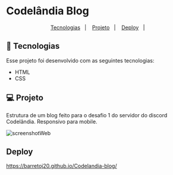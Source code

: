 
# Codelândia Blog
 
 

<p align="center">
  <a href="#-tecnologias">Tecnologias</a>&nbsp;&nbsp;&nbsp;|&nbsp;&nbsp;&nbsp;
  <a href="#-projeto">Projeto</a>&nbsp;&nbsp;&nbsp;|&nbsp;&nbsp;&nbsp;
  <a href="#-projeto">Deploy</a>&nbsp;&nbsp;&nbsp;|&nbsp;&nbsp;&nbsp;

  
</p>

## 🚀 Tecnologias

Esse projeto foi desenvolvido com as seguintes tecnologias:

- HTML
- CSS


## 💻 Projeto

Estrutura de um blog feito para o desafio 1 do servidor do discord Codelândia. Responsivo para mobile.

![screenshotWeb](https://user-images.githubusercontent.com/50434610/139599914-cd623e3a-3bf3-47a3-b721-2be47eb81303.png)

## Deploy

https://barretoj20.github.io/Codelandia-blog/




